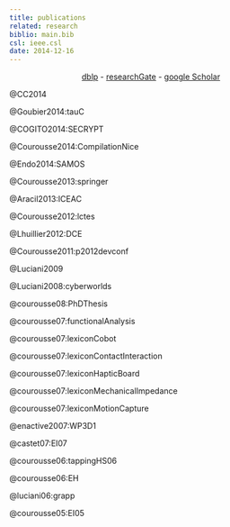 ```yaml
---
title: publications
related: research
biblio: main.bib
csl: ieee.csl
date: 2014-12-16
---
```


<p style="text-align:center">
	<a href="http://dblp.uni-trier.de/pers/hd/c/Courouss=eacute=:Damien?q=damien+courouss%C3%A9">dblp</a>
	-
	<a href="http://www.researchgate.net/profile/Damien_Courousse">researchGate</a>
	-
	<a href="http://scholar.google.fr/citations?user=obHNKMEAAAAJ&hl=fr">google Scholar</a>
</p>


@CC2014

@Goubier2014:tauC

@COGITO2014:SECRYPT

@Courousse2014:CompilationNice

@Endo2014:SAMOS

@Courousse2013:springer

@Aracil2013:ICEAC

@Courousse2012:lctes

@Lhuillier2012:DCE

@Courousse2011:p2012devconf

@Luciani2009

@Luciani2008:cyberworlds

@courousse08:PhDThesis

@courousse07:functionalAnalysis

@courousse07:lexiconCobot

@courousse07:lexiconContactInteraction

@courousse07:lexiconHapticBoard

@courousse07:lexiconMechanicalImpedance

@courousse07:lexiconMotionCapture

@enactive2007:WP3D1

@castet07:EI07

@courousse06:tappingHS06

@courousse06:EH

@luciani06:grapp

@courousse05:EI05

